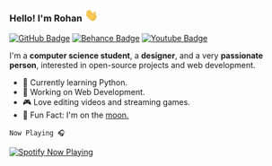 ### Hello! I'm Rohan <img src="https://raw.githubusercontent.com/Calatop/Calatop/main/img/wave.gif" width="24px"> 

  [![GitHub Badge](https://img.shields.io/badge/-Projects-blue?style=flat-square&logo=github&logoColor=white&color=242933&link=https://github.com/Calatop/Calatop/blob/main/projects.md#projects)](https://github.com/Calatop/Calatop/blob/main/projects.md#projects) [![Behance Badge](https://img.shields.io/badge/-Behance-blue?style=flat-square&logo=behance&logoColor=white&color=242933&link=https://www.behance.net/calatop)](https://www.behance.net/calatop)  [![Youtube Badge](https://img.shields.io/badge/-Youtube-1ca0f1?style=flat-square&color=242933&logo=Youtube&logoColor=white&link=https://www.youtube.com/channel/UCIal5uyyIBPUFq5rLkhLqjg)]( https://zenitsu.me/youtube)

I'm a **computer science student**, a **designer**, and a very **passionate person**, interested in open-source projects and web development. 

- 🌱 Currently learning Python.
- 🚀 Working on Web Development.
- 🎮 Love editing videos and streaming games.
- 🌙 Fun Fact: I'm on the [moon.](https://drive.google.com/file/d/1Cc-BZg04_2VJzd0d3npX0GWwqPJRvOYN/view?usp=sharing)

`Now Playing 🎧`

[<img src="https://spotify-calatop.vercel.app/api/spotify" alt="Spotify Now Playing" width="250" />](https://open.spotify.com/user/rohansanjeev)
